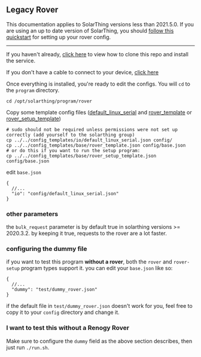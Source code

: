 ## Legacy Rover
This documentation applies to SolarThing versions less than 2021.5.0. If you are using an up to date
version of SolarThing, you should [follow this quickstart](./quickstart_rover.md) for setting up your rover config.

---

If you haven't already, [click here](quickstart.md) to view how to clone this repo and install the service.

If you don't have a cable to connect to your device, [click here](../solar/README.md#connecting-to-renogy-rover)

Once everything is installed, you're ready to edit the configs. You will `cd` to the `program` directory.
```
cd /opt/solarthing/program/rover
```

Copy some template config files ([default_linux_serial](../../config_templates/io/default_linux_serial.json) and [rover_template](../../config_templates/base/rover_template.json) or [rover_setup_template](../../config_templates/base/rover_setup_template.json))
```
# sudo should not be required unless permissions were not set up correctly (add yourself to the solarthing group)
cp ../../config_templates/io/default_linux_serial.json config/
cp ../../config_templates/base/rover_template.json config/base.json
# or do this if you want to run the setup program:
cp ../../config_templates/base/rover_setup_template.json config/base.json
```
edit `base.json`
```json5
{
  //...
  "io": "config/default_linux_serial.json"
}
```

### other parameters
the `bulk_request` parameter is by default true in solarthing versions >= 2020.3.2. by keeping it true, requests to the rover
are a lot faster.

### configuring the dummy file
if you want to test this program **without a rover**, both the `rover` and `rover-setup` program types support it.
you can edit your `base.json` like so:
```json5
{
  //...
  "dummy": "test/dummy_rover.json"
}
```
if the default file in `test/dummy_rover.json` doesn't work for you, feel free to copy it to your `config` directory and change it.

### I want to test this without a Renogy Rover
Make sure to configure the `dummy` field as the above section describes, then just run `./run.sh`.

